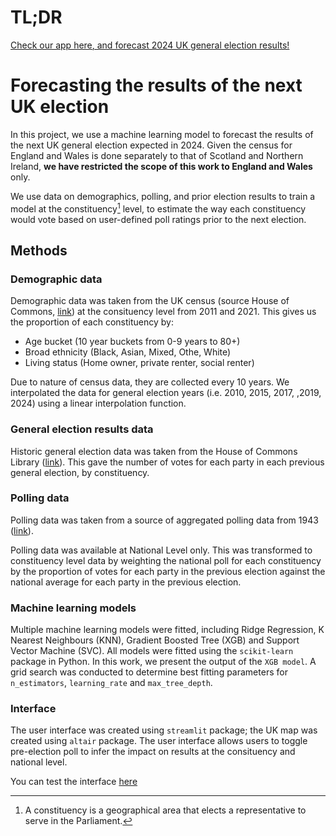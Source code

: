 # TL;DR
<ins>Check our app [here](https://uk-elec.streamlit.app/), and forecast 2024 UK general election results!</ins>



# Forecasting the results of the next UK election

In this project, we use a machine learning model to forecast the results of the next UK general election expected in 2024. Given the census for England and Wales is done separately to that of Scotland and Northern Ireland, **we have restricted the scope of this work to England and Wales** only.

We use data on demographics, polling, and prior election results to train a model at the constituency[^1] level, to estimate the way each constituency would vote based on user-defined poll ratings prior to the next election. 
[^1]: A constituency is a geographical area that elects a representative to serve in the Parliament.

## Methods

### Demographic data
Demographic data was taken from the UK census (source House of Commons, [link](https://commonslibrary.parliament.uk/topic/home-affairs/communities/demography/census/)) at the consituency level from 2011 and 2021. 
This gives us the proportion of each constituency by:
- Age bucket (10 year buckets from 0-9 years to 80+)
- Broad ethnicity (Black, Asian, Mixed, Othe, White)
- Living status (Home owner, private renter, social renter)

Due to nature of census data, they are collected every 10 years. We interpolated the data for general election years (i.e. 2010, 2015, 2017, ,2019, 2024) using a linear interpolation function.

### General election results data
Historic general election data was taken from the House of Commons Library ([link](https://commonslibrary.parliament.uk/research-briefings/cbp-8647/)). This gave the number of votes for each party in each previous general election, by constituency.

### Polling data
Polling data was taken from a source of aggregated polling data from 1943 ([link](https://www.markpack.org.uk/opinion-polls/)).

Polling data was available at National Level only. This was transformed to constituency level data by weighting the national poll for each constituency by the proportion of votes for each party in the previous election against the national average for each party in the previous election.

### Machine learning models
Multiple machine learning models were fitted, including Ridge Regression, K Nearest Neighbours (KNN), Gradient Boosted Tree (XGB) and Support Vector Machine (SVC). All models were fitted using the `scikit-learn` package in Python. In this work, we present the output of the `XGB model`. A grid search was conducted to determine best fitting parameters for `n_estimators`, `learning_rate` and `max_tree_depth`. 


### Interface
The user interface was created using `streamlit` package; the UK map was created using `altair` package.
The user interface allows users to toggle pre-election poll to infer the impact on results at the consituency and national level.


You can test the interface [here](https://uk-election.streamlit.app/)
